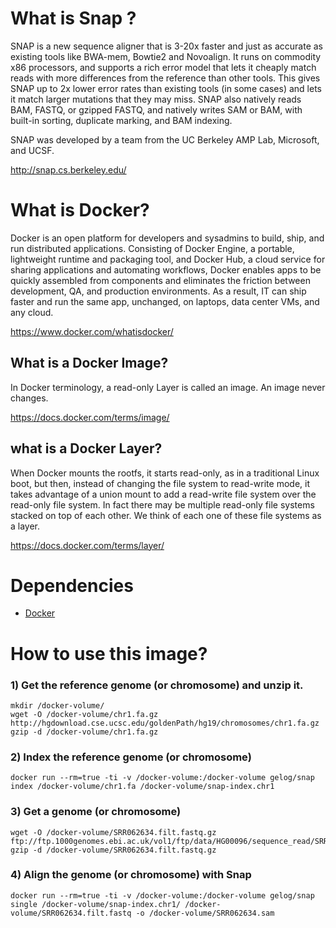 # What is Snap ?
SNAP is a new sequence aligner that is 3-20x faster and just as accurate as existing tools like BWA-mem, Bowtie2 and Novoalign. It runs on commodity x86 processors, and supports a rich error model that lets it cheaply match reads with more differences from the reference than other tools. This gives SNAP up to 2x lower error rates than existing tools (in some cases) and lets it match larger mutations that they may miss. SNAP also natively reads BAM, FASTQ, or gzipped FASTQ, and natively writes SAM or BAM, with built-in sorting, duplicate marking, and BAM indexing.

SNAP was developed by a team from the UC Berkeley AMP Lab, Microsoft, and UCSF.

http://snap.cs.berkeley.edu/

# What is Docker?
Docker is an open platform for developers and sysadmins to build, ship, and run distributed applications. Consisting of Docker Engine, a portable, lightweight runtime and packaging tool, and Docker Hub, a cloud service for sharing applications and automating workflows, Docker enables apps to be quickly assembled from components and eliminates the friction between development, QA, and production environments. As a result, IT can ship faster and run the same app, unchanged, on laptops, data center VMs, and any cloud.

https://www.docker.com/whatisdocker/

## What is a Docker Image?
In Docker terminology, a read-only Layer is called an image. An image never changes.

https://docs.docker.com/terms/image/

## what is a Docker Layer?
When Docker mounts the rootfs, it starts read-only, as in a traditional Linux boot, but then, instead of changing the file system to read-write mode, it takes advantage of a union mount to add a read-write file system over the read-only file system. In fact there may be multiple read-only file systems stacked on top of each other. We think of each one of these file systems as a layer.

https://docs.docker.com/terms/layer/

# Dependencies
* [Docker](https://docs.docker.com/installation/)

# How to use this image?
### 1) Get the reference genome (or chromosome) and unzip it. 
```
mkdir /docker-volume/
wget -O /docker-volume/chr1.fa.gz http://hgdownload.cse.ucsc.edu/goldenPath/hg19/chromosomes/chr1.fa.gz
gzip -d /docker-volume/chr1.fa.gz
```
### 2) Index the reference genome (or chromosome)
```
docker run --rm=true -ti -v /docker-volume:/docker-volume gelog/snap index /docker-volume/chr1.fa /docker-volume/snap-index.chr1  
```
### 3) Get a genome (or chromosome)
```
wget -O /docker-volume/SRR062634.filt.fastq.gz ftp://ftp.1000genomes.ebi.ac.uk/vol1/ftp/data/HG00096/sequence_read/SRR062634.filt.fastq.gz
gzip -d /docker-volume/SRR062634.filt.fastq.gz
```
### 4) Align the genome (or chromosome) with Snap
```
docker run --rm=true -ti -v /docker-volume:/docker-volume gelog/snap single /docker-volume/snap-index.chr1/ /docker-volume/SRR062634.filt.fastq -o /docker-volume/SRR062634.sam
```
